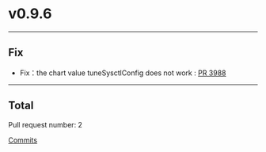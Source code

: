 
# v0.9.6

***

## Fix

* Fix：the chart value tuneSysctlConfig does not work : [PR 3988](https://github.com/spidernet-io/spiderpool/pull/3988)



***

## Total 

Pull request number: 2

[ Commits ](https://github.com/spidernet-io/spiderpool/compare/v0.9.5...v0.9.6)

